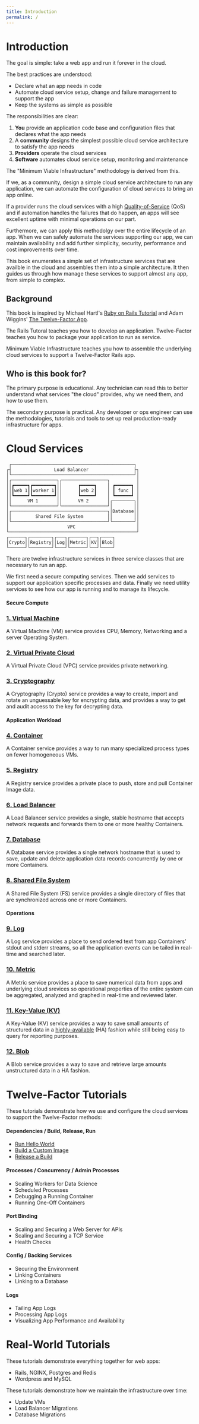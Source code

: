 ```yaml
---
title: Introduction
permalink: /
---
```


# Introduction

The goal is simple: take a web app and run it forever in the cloud.

The best practices are understood:

* Declare what an app needs in code
* Automate cloud service setup, change and failure management to support the app
* Keep the systems as simple as possible

The responsibilities are clear:

1. **You** provide an application code base and configuration files that declares what the app needs
2. A **community** designs the simplest possible cloud service architecture to satisfy the app needs
3. **Providers** operate the cloud services
4. **Software** automates cloud service setup, monitoring and maintenance

The "Minimum Viable Infrastructure" methodology is derived from this.

If we, as a community, design a simple cloud service architecture to run any application, we can automate the configuration of cloud services to bring an app online.

If a provider runs the cloud services with a high [Quality-of-Service](glossary#quality-of-service) (QoS) and if automation handles the failures that do happen, an apps will see excellent uptime with minimal operations on our part.

Furthermore, we can apply this methodolgy over the entire lifecycle of an app. When we can safely automate the services supporting our app, we can maintain availability and add further simplicity, security, performance and cost improvements over time.

This book enumerates a simple set of infrastructure services that are availble in the cloud and assembles them into a simple architecture. It then guides us through how manage these services to support almost any app, from simple to complex.

## Background

This book is inspired by Michael Hartl's [Ruby on Rails Tutorial](https://www.railstutorial.org/) and Adam Wiggins' [The Twelve-Factor App](https://12factor.net/).

The Rails Tutoral teaches you how to develop an application. Twelve-Factor teaches you how to package your application to run as service.

Minimum Viable Infrastructure teaches you how to assemble the underlying cloud services to support a Twelve-Factor Rails app.

## Who is this book for?

The primary purpose is educational. Any technician can read this to better understand what services "the cloud" provides, why we need them, and how to use them.

The secondary purpose is practical. Any developer or ops engineer can use the methodologies, tutorials and tools to set up real production-ready infrastructure for apps.

# Cloud Services

```ascii
 ┌──────────────────────────────────────────────┐ 
┌┤                Load Balancer                 ├┐
│└──────────────────────────────────────────────┘│
│┌─────────────────┐┌─────────────────┐          │
││┏━━━━━┓┏━━━━━━━━┓││      ┏━━━━━┓    │ ┏━━━━━━┓ │
││┃web 1┃┃worker 1┃││      ┃web 2┃    │ ┃ func ┃ │
││┗━━━━━┛┗━━━━━━━━┛││      ┗━━━━━┛    │ ┗━━━━━━┛ │
││      VM 1       ││      VM 2       │┌────────┐│
│└─────────────────┘└─────────────────┘│        ││
│┌────────────────────────────────────┐│Database││
││         Shared File System         ││        ││
│└────────────────────────────────────┘└────────┘│
│                      VPC                       │
└────────────────────────────────────────────────┘
┌──────┐┌────────┐┌───┐┌──────┐┌──┐┌────┐         
│Crypto││Registry││Log││Metric││KV││Blob│         
└──────┘└────────┘└───┘└──────┘└──┘└────┘         
```

There are twelve infrastructure services in three service classes that are necessary to run an app.

We first need a secure computing services. Then we add services to support our application specific processes and data. Finally we need utility services to see how our app is running and to manage its lifecycle.

#### Secure Compute

### [1. Virtual Machine](vm)

A Virtual Machine (VM) service provides CPU, Memory, Networking and a server Operating System.

### [2. Virtual Private Cloud](vpc)

A Virtual Private Cloud (VPC) service provides private networking.

### [3. Cryptography](crypto)

A Cryptography (Crypto) service provides a way to create, import and rotate an unguessable key for encrypting data, and provides a way to get and audit access to the key for decrypting data.

#### Application Workload

### [4. Container](container)

A Container service provides a way to run many specialized process types on fewer homogeneous VMs.

### [5. Registry](registry)

A Registry service provides a private place to push, store and pull Container Image data.

### [6. Load Balancer](load-balancer)

A Load Balancer service provides a single, stable hostname that accepts network requests and forwards them to one or more healthy Containers.

### [7. Database](database)

A Database service provides a single network hostname that is used to save, update and delete application data records concurrently by one or more Containers.

### [8. Shared File System](shared-fs)

A Shared File System (FS) service provides a single directory of files that are synchronized across one or more Containers.

#### Operations

### [9. Log](log)

A Log service provides a place to send ordered text from app Containers' stdout and stderr streams, so all the application events can be tailed in real-time and searched later.

### [10. Metric](metric)

A Metric service provides a place to save numerical data from apps and underlying cloud srevices so operational properties of the entire system can be aggregated, analyzed and graphed in real-time and reviewed later.

### [11. Key-Value (KV)](kv)

A Key-Value (KV) service provides a way to save small amounts of structured data in a [highly-available](glossary#highly-available) (HA) fashion while still being easy to query for reporting purposes.

### [12. Blob](blob)

A Blob service provides a way to save and retrieve large amounts unstructured data in a HA fashion.

# Twelve-Factor Tutorials

These tutorials demonstrate how we use and configure the cloud services to support the Twelve-Factor methods:

#### Dependencies / Build, Release, Run

* [Run Hello World](hello-world)
* [Build a Custom Image](build)
* [Release a Build](release)

#### Processes / Concurrency / Admin Processes

* Scaling Workers for Data Science
* Scheduled Processes
* Debugging a Running Container
* Running One-Off Containers

#### Port Binding

* Scaling and Securing a Web Server for APIs
* Scaling and Securing a TCP Service
* Health Checks

#### Config / Backing Services

* Securing the Environment
* Linking Containers
* Linking to a Database

#### Logs

* Tailing App Logs
* Processing App Logs
* Visualizing App Performance and Availability

# Real-World Tutorials

These tutorials demonstrate everything together for web apps:

* Rails, NGINX, Postgres and Redis
* Wordpress and MySQL

These tutorials demonstrate how we maintain the infrastructure over time:

* Update VMs
* Load Balancer Migrations
* Database Migrations